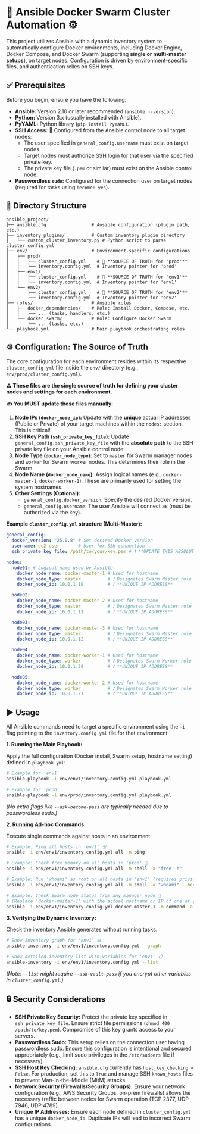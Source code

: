 # 🐳 Ansible Docker Swarm Cluster Automation ⚙️

This project utilizes Ansible with a dynamic inventory system to automatically configure Docker environments, including Docker Engine, Docker Compose, and Docker Swarm (supporting **single or multi-master setups**), on target nodes. Configuration is driven by environment-specific files, and authentication relies on SSH keys.

## ✅ Prerequisites

Before you begin, ensure you have the following:

*   **Ansible:** Version 2.10 or later recommended (`ansible --version`).
*   **Python:** Version 3.x (usually installed with Ansible).
*   **PyYAML:** Python library (`pip install PyYAML`).
*   **SSH Access:** 🔑 Configured from the Ansible control node to all target nodes:
    *   The user specified in `general_config.username` must exist on target nodes.
    *   Target nodes must authorize SSH login for that user via the specified private key.
    *   The private key file (`.pem` or similar) must exist on the Ansible control node.
*   **Passwordless `sudo`:** Configured for the connection user on target nodes (required for tasks using `become: yes`).

## 📁 Directory Structure

```
ansible_project/
├── ansible.cfg                 # Ansible configuration (plugin path, etc.)
├── inventory_plugins/          # Custom inventory plugin directory
│   └── custom_cluster_inventory.py # Python script to parse cluster_config.yml
├── env/                        # Environment-specific configurations
│   ├── prod/                   
│   │   ├── cluster_config.yml    # 🌟 **SOURCE OF TRUTH for 'prod'**
│   │   └── inventory.config.yml  # Inventory pointer for 'prod'
│   ├── env1/                   
│   │   ├── cluster_config.yml    # 🌟 **SOURCE OF TRUTH for 'env1'**
│   │   └── inventory.config.yml  # Inventory pointer for 'env1'
│   └── env2/                   
│       ├── cluster_config.yml    # 🌟 **SOURCE OF TRUTH for 'env2'**
│       └── inventory.config.yml  # Inventory pointer for 'env2'
├── roles/                      # Ansible roles
│   ├── docker_dependencies/    # Role: Install Docker, Compose, etc.
│   │   └── ... (tasks, handlers, etc.)
│   └── docker_swarm/           # Role: Configure Docker Swarm
│       └── ... (tasks, etc.)
└── playbook.yml                # Main playbook orchestrating roles
```

## ⚙️ Configuration: The Source of Truth

The core configuration for each environment resides within its respective `cluster_config.yml` file inside the `env/` directory (e.g., `env/prod/cluster_config.yml`).

**⚠️ These files are the single source of truth for defining your cluster nodes and settings for each environment.**

**✍️ You MUST update these files manually:**

1.  **Node IPs (`docker_node_ip`):** Update with the **unique** actual IP addresses (Public or Private) of your target machines within the `nodes:` section. This is critical!
2.  **SSH Key Path (`ssh_private_key_file`):** Update `general_config.ssh_private_key_file` with the **absolute path** to the SSH private key file on your Ansible control node.
3.  **Node Type (`docker_node_type`):** Set to `master` for Swarm manager nodes and `worker` for Swarm worker nodes. This determines their role in the Swarm.
4.  **Node Name (`docker_node_name`):** Assign logical names (e.g., `docker-master-1`, `docker-worker-1`). These are primarily used for setting the system hostnames.
5.  **Other Settings (Optional):**
    *   `general_config.docker_version`: Specify the desired Docker version.
    *   `general_config.username`: The user Ansible will connect as (must be authorized via the key).

**Example `cluster_config.yml` structure (Multi-Master):**

```yaml
general_config:
  docker_version: "25.0.8" # Set desired Docker version
  username: ec2-user       # User for SSH connection
  ssh_private_key_file: /path/to/your/key.pem # ❗ **UPDATE THIS ABSOLUTE PATH**

nodes:
  node01: # Logical name used by Ansible
    docker_node_name: docker-master-1 # Used for hostname
    docker_node_type: master          # ❗ Designates Swarm Master role
    docker_node_ip: 10.0.1.10         # ❗ **UNIQUE IP ADDRESS**

  node02:
    docker_node_name: docker-master-2 # Used for hostname
    docker_node_type: master          # ❗ Designates Swarm Master role
    docker_node_ip: 10.0.1.11         # ❗ **UNIQUE IP ADDRESS**

  node03:
    docker_node_name: docker-master-3 # Used for hostname
    docker_node_type: master          # ❗ Designates Swarm Master role
    docker_node_ip: 10.0.1.12         # ❗ **UNIQUE IP ADDRESS**

  node04:
    docker_node_name: docker-worker-1 # Used for hostname
    docker_node_type: worker          # ❗ Designates Swarm Worker role
    docker_node_ip: 10.0.1.20         # ❗ **UNIQUE IP ADDRESS**

  node05:
    docker_node_name: docker-worker-2 # Used for hostname
    docker_node_type: worker          # ❗ Designates Swarm Worker role
    docker_node_ip: 10.0.1.21         # ❗ **UNIQUE IP ADDRESS**
```

## ▶️ Usage

All Ansible commands need to target a specific environment using the `-i` flag pointing to the `inventory.config.yml` file for that environment.

**1. Running the Main Playbook:**

Apply the full configuration (Docker install, Swarm setup, hostname setting) defined in `playbook.yml`:

```bash
# Example for 'env1'
ansible-playbook -i env/env1/inventory.config.yml playbook.yml

# Example for 'prod'
ansible-playbook -i env/prod/inventory.config.yml playbook.yml
```
*(No extra flags like `--ask-become-pass` are typically needed due to passwordless sudo.)*

**2. Running Ad-hoc Commands:**

Execute single commands against hosts in an environment:

```bash
# Example: Ping all hosts in 'env1' 핑
ansible -i env/env1/inventory.config.yml all -m ping

# Example: Check free memory on all hosts in 'prod' 💾
ansible -i env/env1/inventory.config.yml all -m shell -a "free -h"

# Example: Run 'whoami' as root on all hosts in 'env1' (requires privilege) 👑
ansible -i env/env1/inventory.config.yml all -m shell -a "whoami" --become

# Example: Check Swarm node status from any manager node 🚢
# (Replace 'docker-master-1' with the actual hostname or IP of one of your managers)
ansible -i env/env1/inventory.config.yml docker-master-1 -m command -a "sudo docker node ls"
```

**3. Verifying the Dynamic Inventory:**

Check the inventory Ansible generates without running tasks:

```bash
# Show inventory graph for 'env1' 📊
ansible-inventory -i env/env1/inventory.config.yml --graph

# Show detailed inventory list with variables for 'env1' 📋
ansible-inventory -i env/env1/inventory.config.yml --list
```
*(Note: `--list` might require `--ask-vault-pass` if you encrypt *other* variables in `cluster_config.yml`.)*

## 🔒 Security Considerations

*   **SSH Private Key Security:** Protect the private key specified in `ssh_private_key_file`. Ensure strict file permissions (`chmod 400 /path/to/key.pem`). Compromise of this key grants access to your servers.
*   **Passwordless Sudo:** This setup relies on the connection user having passwordless sudo. Ensure this configuration is intentional and secured appropriately (e.g., limit sudo privileges in the `/etc/sudoers` file if necessary).
*   **SSH Host Key Checking:** `ansible.cfg` currently has `host_key_checking = False`. For production, set this to `True` and manage SSH `known_hosts` files to prevent Man-in-the-Middle (MitM) attacks.
*   **Network Security (Firewalls/Security Groups):** Ensure your network configuration (e.g., AWS Security Groups, on-prem firewalls) allows the necessary traffic between nodes for Swarm operation (TCP 2377, UDP 7946, UDP 4789).
*   **Unique IP Addresses:** Ensure each node defined in `cluster_config.yml` has a unique `docker_node_ip`. Duplicate IPs will lead to incorrect Swarm configurations.
